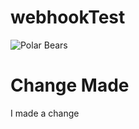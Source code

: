 # webhookTest
![Polar Bears](http://churchillpolarbears.org/wp-content/uploads/2015/01/polar-bear-2.jpg)

# Change Made #

I made a change
